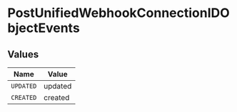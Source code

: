 # PostUnifiedWebhookConnectionIDObjectEvents


## Values

| Name      | Value     |
| --------- | --------- |
| `UPDATED` | updated   |
| `CREATED` | created   |